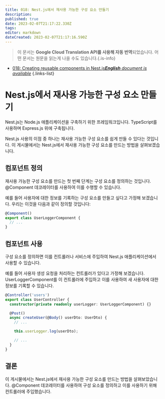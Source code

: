 ```yaml
---
title: 018: Nest.js에서 재사용 가능한 구성 요소 만들기
description: 
published: true
date: 2023-02-07T21:17:22.330Z
tags: 
editor: markdown
dateCreated: 2023-02-07T21:17:16.590Z
---
```


> 이 문서는 **Google Cloud Translation API를 사용해 자동 번역**되었습니다.
어떤 문서는 원문을 읽는게 나을 수도 있습니다.{.is-info}



- [018: Creating reusable components in Nest.js***English** document is available*](/en/Knowledge-base/Nest-js/Learning/018-creating-reusable-components-in-nest-js)
{.links-list}


# Nest.js에서 재사용 가능한 구성 요소 만들기

Nest.js는 Node.js 애플리케이션을 구축하기 위한 프레임워크입니다. TypeScript를 사용하며 Express.js 위에 구축됩니다.

Nest.js 사용의 이점 중 하나는 재사용 가능한 구성 요소를 쉽게 만들 수 있다는 것입니다. 이 게시물에서는 Nest.js에서 재사용 가능한 구성 요소를 만드는 방법을 살펴보겠습니다.

## 컴포넌트 정의

재사용 가능한 구성 요소를 만드는 첫 번째 단계는 구성 요소를 정의하는 것입니다. @Component 데코레이터를 사용하여 이를 수행할 수 있습니다.

예를 들어 사용자에 대한 정보를 기록하는 구성 요소를 만들고 싶다고 가정해 보겠습니다. 우리는 이것을 다음과 같이 정의할 것입니다:

```typescript
@Component()
export class UserLoggerComponent {
  // ...
}
```

## 컴포넌트 사용

구성 요소를 정의하면 이를 컨트롤러나 서비스에 주입하여 Nest.js 애플리케이션에서 사용할 수 있습니다.

예를 들어 사용자 생성 요청을 처리하는 컨트롤러가 있다고 가정해 보겠습니다. UserLoggerComponent를 이 컨트롤러에 주입하고 이를 사용하여 새 사용자에 대한 정보를 기록할 수 있습니다.

```typescript
@Controller('users')
export class UserController {
  constructor(private readonly userLogger: UserLoggerComponent) {}

  @Post()
  async createUser(@Body() userDto: UserDto) {
    // ...

    this.userLogger.log(userDto);

    // ...
  }
}
```

## 결론

이 게시물에서는 Nest.js에서 재사용 가능한 구성 요소를 만드는 방법을 살펴보았습니다. @Component 데코레이터를 사용하여 구성 요소를 정의하고 이를 사용하기 위해 컨트롤러에 주입했습니다.